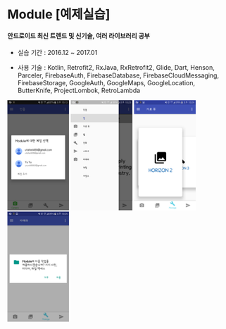Module [예제실습]
=
#### 안드로이드 최신 트렌드 및 신기술, 여러 라이브러리 공부

- 실습 기간 : 2016.12 ~ 2017.01

- 사용 기술 : Kotlin, Retrofit2, RxJava, RxRetrofit2, Glide, Dart, Henson, Parceler, FirebaseAuth, FirebaseDatabase, FirebaseCloudMessaging, FirebaseStorage, GoogleAuth, GoogleMaps, GoogleLocation, ButterKnife, ProjectLombok, RetroLambda

<div>
<img width="140" height="250" src="/readme/image/module-1.png"/>
<img width="140" height="250" src="/readme/image/module-2.png"/>
<img width="140" height="250" src="/readme/image/module-3.png"/>
<img width="140" height="250" src="/readme/image/module-4.png"/>
</div>
